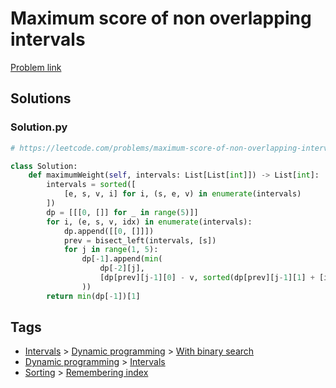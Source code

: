 # Maximum score of non overlapping intervals

[Problem link](https://leetcode.com/problems/maximum-score-of-non-overlapping-intervals)

## Solutions


### Solution.py
```py
# https://leetcode.com/problems/maximum-score-of-non-overlapping-intervals

class Solution:
    def maximumWeight(self, intervals: List[List[int]]) -> List[int]:
        intervals = sorted([
            [e, s, v, i] for i, (s, e, v) in enumerate(intervals)
        ])
        dp = [[[0, []] for _ in range(5)]]
        for i, (e, s, v, idx) in enumerate(intervals):
            dp.append([[0, []]])
            prev = bisect_left(intervals, [s])
            for j in range(1, 5):
                dp[-1].append(min(
                    dp[-2][j],
                    [dp[prev][j-1][0] - v, sorted(dp[prev][j-1][1] + [idx])]
                ))
        return min(dp[-1])[1]
```
## Tags

* [Intervals](/Collections/intervals.md#intervals) > [Dynamic programming](/Collections/intervals.md#dynamic-programming) > [With binary search](/Collections/intervals.md#with-binary-search)
* [Dynamic programming](/Collections/dynamic-programming.md#dynamic-programming) > [Intervals](/Collections/dynamic-programming.md#intervals)
* [Sorting](/Collections/sorting.md#sorting) > [Remembering index](/Collections/sorting.md#remembering-index)
